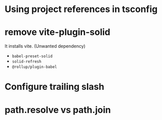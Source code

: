 # Using project references in tsconfig

# remove vite-plugin-solid

It installs vite. (Unwanted dependency)

- `babel-preset-solid`
- `solid-refresh`
- `@rollup/plugin-babel`

# Configure trailing slash

# path.resolve vs path.join
